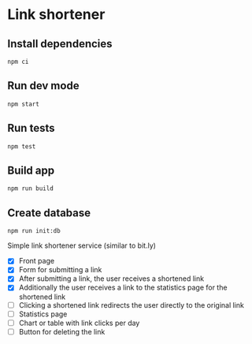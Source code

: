 # Link shortener

## Install dependencies
`npm ci`


## Run dev mode
`npm start`


## Run tests
`npm test`


## Build app
`npm run build`


## Create database
`npm run init:db`


Simple link shortener service (similar to bit.ly)

- [x] Front page
- [x] Form for submitting a link
- [x] After submitting a link, the user receives a shortened link
- [x] Additionally the user receives a link to the statistics page for the shortened link
- [ ] Clicking a shortened link redirects the user directly to the original link
- [ ] Statistics page
- [ ] Chart or table with link clicks per day
- [ ] Button for deleting the link
